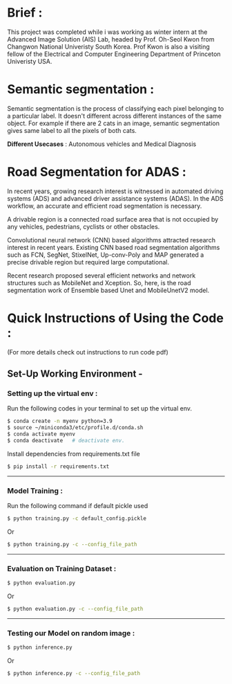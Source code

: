 # Brief :
This project was completed while i was working as winter intern at the Advanced Image Solution (AIS) Lab, headed by Prof. Oh-Seol Kwon from Changwon National Univeristy South Korea. Prof Kwon is also a visiting fellow of the Electrical and Computer Engineering Department of Princeton Univeristy USA.


# Semantic segmentation :

Semantic segmentation is the process of classifying each pixel belonging to a particular label. It doesn't different across different instances of the same object. For example if there are 2 cats in an image, semantic segmentation gives same label to all the pixels of both cats.

**Different Usecases** : Autonomous vehicles and Medical Diagnosis

# Road Segmentation for ADAS :
In recent years, growing research interest is witnessed in automated driving systems (ADS) and advanced driver assistance systems (ADAS). 
In the ADS workflow, an accurate and efficient road segmentation is necessary. 

A drivable region is a connected road surface area that is not occupied by any vehicles, pedestrians, cyclists or other obstacles. 

Convolutional neural network (CNN) based algorithms attracted research interest in recent years. Existing CNN based road segmentation algorithms such as FCN, SegNet, StixelNet, Up-conv-Poly and MAP generated a precise drivable region but required large computational. 

Recent research proposed several efficient networks and network structures such as MobileNet and Xception. So, here, is the road segmentation work of Ensemble based Unet and MobileUnetV2 model.


# Quick Instructions of Using the Code :
(For more details check out instructions to run code pdf)

## Set-Up Working Environment - 

### Setting up the virtual env :

 Run the following codes in your terminal to set up the virtual env.

```bash	
$ conda create -n myenv python=3.9
$ source ~/miniconda3/etc/profile.d/conda.sh
$ conda activate myenv
$ conda deactivate   # deactivate env.
```

Install dependencies from requirements.txt file
```bash
$ pip install -r requirements.txt
```
---------------------------------------------------------
### Model Training :

Run the following command if default pickle used 
```bash
$ python training.py -c default_config.pickle
```

Or 

```bash
$ python training.py -c --config_file_path	
```
--------------------------------------------------------

### Evaluation on Training Dataset :
```bash
$ python evaluation.py	
```
Or 	
```bash
$ python evaluation.py -c --config_file_path
```
------------------------------------------------------------
### Testing our Model on random image : 
```bash
$ python inference.py
```
Or 	
```bash
$ python inference.py -c --config_file_path
```
